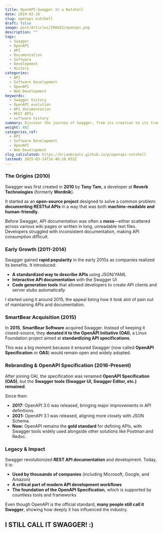 ```yaml
---
title: OpenAPI-Swagger In a Nutshell
date: 2019-02-26
slug: openapi-nutshell
draft: false
image: post/Articles/IMAGES/openapi.png
description: ""
tags:
  - Swagger
  - OpenAPI
  - API
  - Documentation
  - Software
  - Development
  - History
categories:
  - API
  - Software Development
  - OpenAPI
  - Web Development
keywords:
  - Swagger history
  - OpenAPI evolution
  - API documentation
  - REST APIs
  - software history
summary: Discover the journey of Swagger, from its creation to its transformation into OpenAPI, and how it revolutionized API documentation and development.
weight: 482
categories_ref:
  - API
  - Software Development
  - OpenAPI
  - Web Development
slug_calculated: https://brianbraatz.github.io/p/openapi-nutshell
lastmod: 2025-03-14T16:40:10.033Z
---
```

### **The Origins (2010)**

Swagger was first created in **2010** by **Tony Tam**, a developer at **Reverb Technologies** (formerly **Wordnik**).

It started as an **open-source project** designed to solve a common problem: **documenting RESTful APIs** in a way that was both **machine-readable and human-friendly**.

Before Swagger, API documentation was often a **mess**—either scattered across various wiki pages or written in long, unreadable text files. Developers struggled with inconsistent documentation, making API consumption difficult.

### **Early Growth (2011-2014)**

Swagger gained **rapid popularity** in the early 2010s as companies realized its benefits. It introduced:

* **A standardized way to describe APIs** using JSON/YAML
* **Interactive API documentation** with the Swagger UI
* **Code generation tools** that allowed developers to create API clients and server stubs automatically

I started using it around 2015, the appeal being how it took alot of pain out of maintaining APIs and documentation.

### **SmartBear Acquisition (2015)**

In **2015**, **SmartBear Software** acquired Swagger. Instead of keeping it closed-source, they **donated it to the OpenAPI Initiative (OAI)**, a Linux Foundation project aimed at **standardizing API specifications**.

This was a big moment because it ensured Swagger (now called **OpenAPI Specification** or **OAS**) would remain open and widely adopted.

### **Rebranding & OpenAPI Specification (2016-Present)**

After joining OAI, the specification was renamed **OpenAPI Specification (OAS)**, but the **Swagger tools (Swagger UI, Swagger Editor, etc.) remained**.

Since then:

* **2017:** OpenAPI 3.0 was released, bringing major improvements in API definitions.
* **2021:** OpenAPI 3.1 was released, aligning more closely with JSON Schema.
* **Now:** OpenAPI remains the **gold standard** for defining APIs, with Swagger tools widely used alongside other solutions like Postman and Redoc.

### **Legacy & Impact**

Swagger revolutionized **REST API documentation** and development. Today, it is:

* **Used by thousands of companies** (including Microsoft, Google, and Amazon)
* **A critical part of modern API development workflows**
* **The foundation of the OpenAPI Specification**, which is supported by countless tools and frameworks

Even though OpenAPI is the official standard, **many people still call it Swagger**, showing how deeply it has influenced the industry.

## **I STILL CALL IT SWAGGER! :)**

<!-- 

#### **Swagger’s History in a Nutshell**
- **2010:** Created by Tony Tam at Wordnik
- **2015:** Acquired by SmartBear and donated to OpenAPI Initiative
- **2016-Present:** Evolved into OpenAPI Specification (OAS), but Swagger tools remain popular
- **Now:** The industry standard for API documentation
-->
